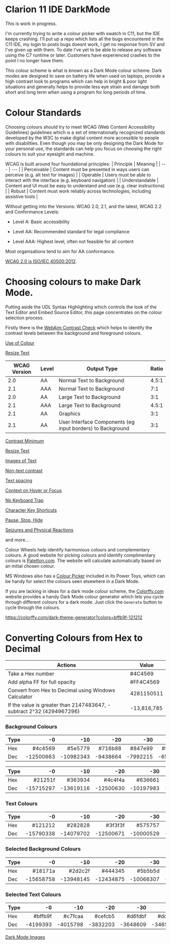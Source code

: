 # Clarion 11 IDE DarkMode


This is work in progress.

I'm currently trying to write a colour picker with swatch in C11, but the IDE keeps crashing. I'll put up a repo which lists all the bugs encountered in the C11 IDE, my login to posts bugs doesnt work, I get no response from SV and I've given up with them. To date I've yet to be able to release any software using the C7 runtime or later. Customers have experienced crashes to the point I no longer have them.

This colour scheme is what is known as a Dark Mode colour scheme. Dark modes are designed to save on battery life when used on laptops, provide a high contrast look to programs which can help in bright & poor light situations and generally helps to provide less eye strain and damage both short and long term when using a program for long periods of time.


# Colour Standards

Choosing colours should try to meet WCAG (Web Content Accessibility Guidelines) guidelines which is a set of internationally recognized standards developed by the W3C to make digital content more accessible to people with disabilities. Even though you may be only designing the Dark Mode for your personal use, the standards can help you focus on choosing the right colours to suit your eyesight and machine.

WCAG is built around four foundational principles:
| Principle | Meaning | 
| --- | --- |
| Perceivable | Content must be presented in ways users can perceive (e.g. alt text for images) | 
| Operable | Users must be able to interact with the interface (e.g. keyboard navigation) | 
| Understandable | Content and UI must be easy to understand and use (e.g. clear instructions) | 
| Robust | Content must work reliably across technologies, including assistive tools | 

Without getting into the Versions: WCAG 2.0, 2.1, and the latest, WCAG 2.2 and Conformance Levels:
- Level A: Basic accessibility

- Level AA: Recommended standard for legal compliance

- Level AAA: Highest level, often not feasible for all content

Most organisations tend to aim for AA conformance. 

[WCAG 2.0 is ISO/IEC 40500:2012](https://www.w3.org/TR/WCAG20/).




# Choosing colours to make Dark Mode.
Putting aside the UDL Syntax Highlighting which controls the look of the Text Editor and Embed Source Editor, this page concentrates on the colour selection process.

Firstly there is the [WebAim Contrast Check](https://webaim.org/resources/contrastchecker/) which helps to identify the contrast levels between the background and foreground colours. 

[Use of Colour](https://www.w3.org/WAI/WCAG22/quickref/?showtechniques=141#use-of-color)

[Resize Text](https://www.w3.org/WAI/WCAG22/Understanding/resize-text.html)



| WCAG Version | Level | Output Type | Ratio 
| --- | --- | --- | --- | 
| 2.0 | AA | Normal Text to Background | 4.5:1 |
| 2.1 | AAA | Normal Text to Background | 7:1 | 
| 2.0 | AA | Large Text to Background | 3:1 |
| 2.1 | AAA | Large Text to Background | 4.5:1 |
| 2.1 | AA | Graphics | 3:1 |
| 2.1 | AA | User Interface Components (eg input borders) to Background | 3:1 |

[Contrast Minimum](https://www.w3.org/TR/wcag2ict-22/#contrast-minimum)

[Resize Text](https://www.w3.org/TR/wcag2ict-22/#resize-text)

[Images of Text](https://www.w3.org/TR/wcag2ict-22/#images-of-text)

[Non-text contrast](https://www.w3.org/TR/wcag2ict-22/#non-text-contrast)

[Text spacing](https://www.w3.org/TR/wcag2ict-22/#text-spacing)

[Context on Hover or Focus](https://www.w3.org/TR/wcag2ict-22/#content-on-hover-or-focus)

[No Keyboard Trap](https://www.w3.org/TR/wcag2ict-22/#no-keyboard-trap)

[Character Key Shortcuts](https://www.w3.org/TR/wcag2ict-22/#character-key-shortcuts)

[Pause, Stop, Hide](https://www.w3.org/TR/wcag2ict-22/#pause-stop-hide)

[Seizures and Physical Reactions](https://www.w3.org/TR/wcag2ict-22/#seizures-and-physical-reactions)

and more...



Colour Wheels help identify harmonious colours and complementary colours. A good website for picking colours and identify complimentary colours is [Paletton.com](https://paletton.com). The website will calculate automatically based on an initial chosen colour.

MS Windows also has a [Colour Picker](https://learn.microsoft.com/en-us/windows/powertoys/color-picker) included in its Power Toys, which can be handy for select the colours seen elsewhere in a Dark Mode.

If you are lacking in ideas for a dark mode colour scheme, the [Colorffy.com](https://colorffy.com/dark-theme-generator) website provides a handy Dark Mode colour generator which lets you cycle through different colours for a dark mode. Just click the ```Generate``` button to cycle through the colours.

https://colorffy.com/dark-theme-generator?colors=bffb9f-121212

# Converting Colours from Hex to Decimal

| Actions | Value |
| --- | --- |
| Take a Hex number | #4C4569 |
| Add alpha FF for full opacity | #FF4C4569 | 
| Convert from Hex to Decimal using Windows Calculator| 4281150511 |
| If the value is greater than 2147483647, - subtract 2^32 (4294967296) | -13,816,785 |


### Background Colours
| Type |        -0 |       -10 |       -20 |       -30 |       -40 |       -50 |
|------|----------:|----------:|----------:|----------:|----------:|----------:|
| Hex  |   #4c4569 |   #5e5779 |   #716b88 |   #847e99 |   #9893a9 |   #aca7ba |
| Dec  | -12500663 | -10982343 |  -9438664 |  -7992215 |  -6577063 |  -5161910 |

| Type |        -0 |       -10 |       -20 |       -30 |       -40 |       -50 |
|------|----------:|----------:|----------:|----------:|----------:|----------:|
| Hex  |   #21251f |   #363934 |   #4c4f4a |   #636661 |   #7b7e79 |   #949693 |
| Dec  | -15715297 | -13619116 | -12500630 | -10197983 |  -8421503 |  -7048805 |

### Text Colours
| Type |        -0 |       -10 |       -20 |       -30 |       -40 |       -50 |
|------|----------:|----------:|----------:|----------:|----------:|----------:|
| Hex  |   #121212 |   #282828 |   #3f3f3f |   #575757 |   #717171 |   #8b8b8b |
| Dec  | -15790338 | -14079702 | -12500671 | -10000529 |  -7385471 |  -6447715 |

### Selected Background Colours
| Type |        -0 |       -10 |       -20 |       -30 |       -40 |       -50 |
|------|----------:|----------:|----------:|----------:|----------:|----------:|
| Hex  |   #18171a |   #2d2c2f |   #444345 |   #5b5b5d |   #747476 |   #8f8e90 |
| Dec  | -15658758 | -13948145 | -12434875 | -10066307 |  -7457898 |  -6710880 |

### Selected Text Colours
| Type |        -0 |       -10 |       -20 |       -30 |       -40 |       -50 |
|------|----------:|----------:|----------:|----------:|----------:|----------:|
| Hex  |   #bffb9f |   #c7fcaa |   #cefcb5 |   #d6fdbf |   #ddfdca |   #e4fed5 |
| Dec  |  -4199393 |  -4015798 |  -3832203 |  -3648609 |  -3465014 |  -3281419 |

[Dark Mode Images](Clarion_11_IDE_IS_Dark_Mode.md)
